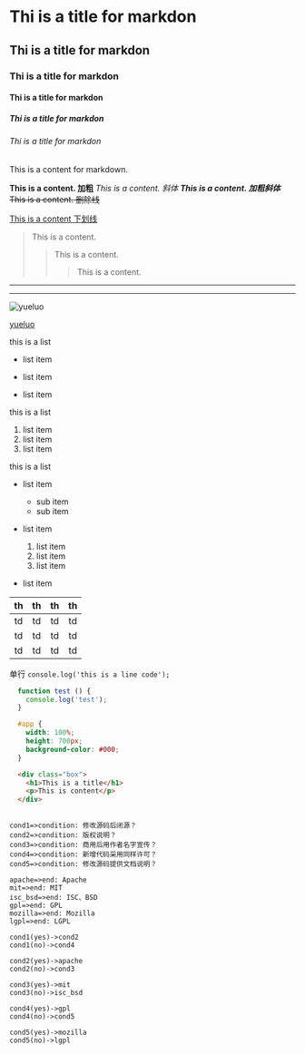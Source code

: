 
# Thi is a title for markdon
## Thi is a title for markdon
### Thi is a title for markdon
#### Thi is a title for markdon
##### Thi is a title for markdon
###### Thi is a title for markdon

This is a content for markdown.

**This is a content. 加粗**
*This is a content. 斜体*
***This is a content. 加粗斜体***
~~This is a content. 删除线~~

<p style="text-decoration: underline">This is a content 下划线</p>

> This is a content.
>> This is a content.
>>> This is a content.

---

***

![yueluo](http://data.yueluo.club/icon/icon.png "yueluo")


[yueluo](http://www.yueluo.club "yueluo")

this is a list

  - list item
  * list item
  + list item

this is a list

  1. list item
  2. list item
  3. list item

this is a list

  - list item

      + sub item
      + sub item

  * list item

    1. list item
    2. list item
    3. list item

  + list item

th|th|th|th
:-:|:-:|:-:|:-:
td|td|td|td
td|td|td|td
td|td|td|td

单行 `console.log('this is a line code');`

```js
  function test () {
    console.log('test');
  }
```

```css
  #app {
    width: 100%;
    height: 700px;
    background-color: #000;
  }
```

```html
  <div class="box">
    <h1>This is a title</h1>
    <p>This is content</p>
  </div>
```

```flow

cond1=>condition: 修改源码后闭源？
cond2=>condition: 版权说明？
cond3=>condition: 商用后用作者名字宣传？
cond4=>condition: 新增代码采用同样许可？
cond5=>condition: 修改源码提供文档说明？

apache=>end: Apache
mit=>end: MIT
isc_bsd=>end: ISC、BSD
gpl=>end: GPL
mozilla=>end: Mozilla
lgpl=>end: LGPL

cond1(yes)->cond2
cond1(no)->cond4

cond2(yes)->apache
cond2(no)->cond3

cond3(yes)->mit
cond3(no)->isc_bsd

cond4(yes)->gpl
cond4(no)->cond5

cond5(yes)->mozilla
cond5(no)->lgpl

```